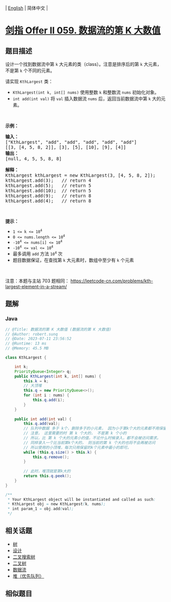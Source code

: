 
| [English](README_EN.md) | 简体中文 |

# [剑指 Offer II 059. 数据流的第 K 大数值](https://leetcode.cn//problems/jBjn9C/)

## 题目描述

<p>设计一个找到数据流中第 <code>k</code> 大元素的类（class）。注意是排序后的第 <code>k</code> 大元素，不是第 <code>k</code> 个不同的元素。</p>

<p>请实现 <code>KthLargest</code>&nbsp;类：</p>

<ul>
	<li><code>KthLargest(int k, int[] nums)</code> 使用整数 <code>k</code> 和整数流 <code>nums</code> 初始化对象。</li>
	<li><code>int add(int val)</code> 将 <code>val</code> 插入数据流 <code>nums</code> 后，返回当前数据流中第 <code>k</code> 大的元素。</li>
</ul>

<p>&nbsp;</p>

<p><strong>示例：</strong></p>

<pre>
<strong>输入：</strong>
[&quot;KthLargest&quot;, &quot;add&quot;, &quot;add&quot;, &quot;add&quot;, &quot;add&quot;, &quot;add&quot;]
[[3, [4, 5, 8, 2]], [3], [5], [10], [9], [4]]
<strong>输出：</strong>
[null, 4, 5, 5, 8, 8]

<strong>解释：</strong>
KthLargest kthLargest = new KthLargest(3, [4, 5, 8, 2]);
kthLargest.add(3);   // return 4
kthLargest.add(5);   // return 5
kthLargest.add(10);  // return 5
kthLargest.add(9);   // return 8
kthLargest.add(4);   // return 8
</pre>

<p>&nbsp;</p>

<p><strong>提示：</strong></p>

<ul>
	<li><code>1 &lt;= k &lt;= 10<sup>4</sup></code></li>
	<li><code>0 &lt;= nums.length &lt;= 10<sup>4</sup></code></li>
	<li><code>-10<sup>4</sup> &lt;= nums[i] &lt;= 10<sup>4</sup></code></li>
	<li><code>-10<sup>4</sup> &lt;= val &lt;= 10<sup>4</sup></code></li>
	<li>最多调用 <code>add</code> 方法 <code>10<sup>4</sup></code> 次</li>
	<li>题目数据保证，在查找第 <code>k</code> 大元素时，数组中至少有 <code>k</code> 个元素</li>
</ul>

<p>&nbsp;</p>

<p><meta charset="UTF-8" />注意：本题与主站 703&nbsp;题相同：&nbsp;<a href="https://leetcode-cn.com/problems/kth-largest-element-in-a-stream/">https://leetcode-cn.com/problems/kth-largest-element-in-a-stream/</a></p>


## 题解


### Java

```Java
// @Title: 数据流的第 K 大数值 (数据流的第 K 大数值)
// @Author: robert.sunq
// @Date: 2023-07-11 23:56:52
// @Runtime: 13 ms
// @Memory: 45.5 MB

class KthLargest {

    int k;
    PriorityQueue<Integer> q;
    public KthLargest(int k, int[] nums) {
        this.k = k;
        // 大顶堆
        this.q = new PriorityQueue<>();
        for (int i : nums) {
            this.q.add(i);
        }
    }
    
    public int add(int val) {
        this.q.add(val);
        // 队列中数据 多于 k个，删除多于的小元素， 因为小于第k个大的元素都不用保留
        // 注意， 这里需要的时 第 k 个大的， 不是第 k 个小的
        // 所以，比 第 k 个大的元素小的值，不论什么时候录入，都不会被访问需求。
        // 同样录入一个比当前第k个大的， 则当前的第 k 个大的也将不会再被访问
        // 所以使用的小顶堆，每次只用保留的k个元素中最小的即可。
        while (this.q.size() > this.k) {
            this.q.remove();
        }
        
        // 此时，堆顶就是第k大的
        return this.q.peek();
    }
}

/**
 * Your KthLargest object will be instantiated and called as such:
 * KthLargest obj = new KthLargest(k, nums);
 * int param_1 = obj.add(val);
 */
```



## 相关话题

- [树](https://leetcode.cn//tag/tree)
- [设计](https://leetcode.cn//tag/design)
- [二叉搜索树](https://leetcode.cn//tag/binary-search-tree)
- [二叉树](https://leetcode.cn//tag/binary-tree)
- [数据流](https://leetcode.cn//tag/data-stream)
- [堆（优先队列）](https://leetcode.cn//tag/heap-priority-queue)

## 相似题目



